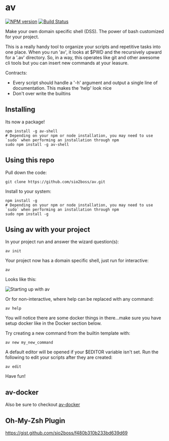 # av

[![NPM version](http://img.shields.io/npm/v/av-shell.svg)](https://www.npmjs.com/package/av-shell) [![Build Status](https://travis-ci.org/sio2boss/av.svg)](https://travis-ci.org/sio2boss/av)

Make your own domain specific shell (DSS).  The power of bash customized for your project.

This is a really handy tool to organize your scripts and repetitive tasks into one place.  When you run 'av', it looks at $PWD and the recursively upward for a '.av' directory.  So, in a way, this operates like git and other awesome cli tools but you can insert new commands at your leasure.

Contracts:
 * Every script should handle a '-h' argument and output a single line of documentation.  This makes the 'help' look nice
 * Don't over write the builtins
 
## Installing

Its now a package!
   
    npm install -g av-shell
    # Depending on your npm or node installation, you may need to use `sudo` when performing an installation through npm
    sudo npm install -g av-shell


## Using this repo

Pull down the code:

    git clone https://github.com/sio2boss/av.git

Install to your system:

    npm install -g
    # Depending on your npm or node installation, you may need to use `sudo` when performing an installation through npm
    sudo npm install -g


## Using av with your project

In your project run and answer the wizard question(s):

    av init

Your project now has a domain specific shell, just run for interactive:

    av

Looks like this:

![Starting up with av](https://raw.githubusercontent.com/sio2boss/av/master/doc/start.png)

Or for non-interactive, where help can be replaced with any command:

    av help

You will notice there are some docker things in there...make sure you have setup docker like in the Docker section below.

Try creating a new command from the builtin template with:

    av new my_new_command

A default editor will be opened if your $EDITOR variable isn't set.  Run the following to edit your scripts after they are created:

    av edit

Have fun!

## av-docker

Also be sure to checkout [av-docker](https://github.com/sio2boss/av-docker)

## Oh-My-Zsh Plugin

https://gist.github.com/sio2boss/f480b310b233bd639d69



